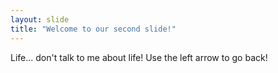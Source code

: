 ```yaml
---
layout: slide
title: "Welcome to our second slide!"
---
```

Life... don't talk to me about life!
Use the left arrow to go back!
